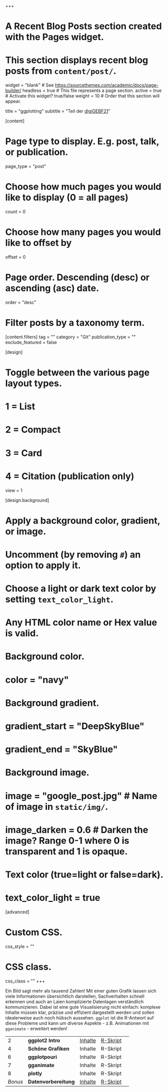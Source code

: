+++
# A Recent Blog Posts section created with the Pages widget.
# This section displays recent blog posts from `content/post/`.

widget = "blank"  # See https://sourcethemes.com/academic/docs/page-builder/
headless = true  # This file represents a page section.
active = true  # Activate this widget? true/false
weight = 10  # Order that this section will appear.

title = "ggplotting"
subtitle = "Teil der [digiGEBF21](https://www.digigebf21.de/frontend/index.php)"

[content]
  # Page type to display. E.g. post, talk, or publication.
  page_type = "post"

  # Choose how much pages you would like to display (0 = all pages)
  count = 0

  # Choose how many pages you would like to offset by
  offset = 0

  # Page order. Descending (desc) or ascending (asc) date.
  order = "desc"

  # Filter posts by a taxonomy term.
  [content.filters]
    tag = ""
    category = "Git"
    publication_type = ""
    exclude_featured = false

[design]
  # Toggle between the various page layout types.
  #   1 = List
  #   2 = Compact
  #   3 = Card
  #   4 = Citation (publication only)
  view = 1

[design.background]
  # Apply a background color, gradient, or image.
  #   Uncomment (by removing `#`) an option to apply it.
  #   Choose a light or dark text color by setting `text_color_light`.
  #   Any HTML color name or Hex value is valid.

  # Background color.
  # color = "navy"

  # Background gradient.
  # gradient_start = "DeepSkyBlue"
  # gradient_end = "SkyBlue"

  # Background image.
  # image = "google_post.jpg"  # Name of image in `static/img/`.
  # image_darken = 0.6  # Darken the image? Range 0-1 where 0 is transparent and 1 is opaque.

  # Text color (true=light or false=dark).
  # text_color_light = true  

[advanced]
 # Custom CSS.
 css_style = ""

 # CSS class.
 css_class = ""
+++

<a id="ggplotting"></a>
Ein Bild sagt mehr als tausend Zahlen! Mit einer guten Grafik lassen sich viele Informationen übersichtlich darstellen, Sachverhalten schnell erkennen und auch an Laien komplizierte Datenlagen verständlich kommunizieren. Dabei ist eine gute Visualisierung nicht einfach: komplexe Inhalte müssen klar, präzise und effizient dargestellt werden und sollen idealerweise auch noch hübsch aussehen. `ggplot` ist die R-Antwort auf diese Probleme und kann um diverse Aspekte - z.B. Animationen mit `gganimate` - erweitert werden!

|  |  |  |  |  |
| --- | --- | --- | --- | --- |
| 2 | **ggplot2 Intro** | [Inhalte](/post/ggplotting-intro) | [R-Skript](/post/ggplotting-intro.R)
| 4 | **Schöne Grafiken** | Inhalte | R-Skript
| 6 | **ggplotpouri** | Inhalte | R-Skript
| 7 | **gganimate** | Inhalte | R-Skript
| 8 | **plotly** | Inhalte | R-Skript
| *Bonus* | **Datenvorbereitung** | [Inhalte](/post/ggplotting-daten) | [R-Skript](/post/ggplotting-daten.R)
